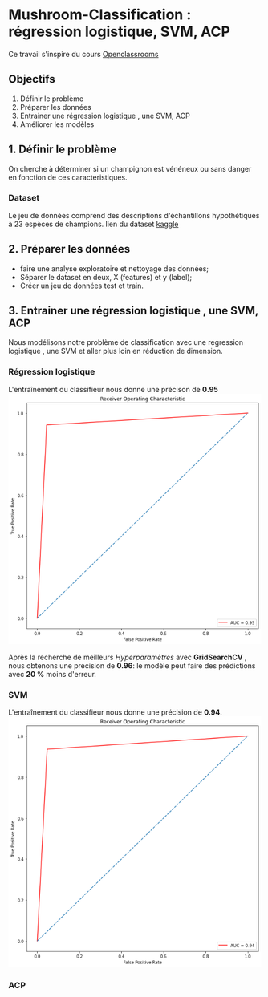 # Mushroom-Classification : régression logistique, SVM, ACP
Ce travail s'inspire du cours [Openclassrooms](https://openclassrooms.com/fr/courses/4444646-entrainez-un-modele-predictif-lineaire/4507851-tp-entrainez-une-regression-logistique-et-une-svm-lineaire) 

## Objectifs
1. Définir le problème
2. Préparer les données
3. Entrainer une régression logistique , une SVM, ACP
4. Améliorer les modèles

## 1. Définir le problème
On cherche à déterminer si un champignon est vénéneux ou sans danger en fonction de ces caracteristiques.
### Dataset 
Le jeu de données comprend des descriptions d'échantillons hypothétiques à 23 espèces de champions.
lien du dataset [kaggle](https://www.kaggle.com/datasets/uciml/mushroom-classification) 

## 2. Préparer les données
- faire une analyse exploratoire et nettoyage des données;
- Séparer le dataset en deux, X (features) et y (label);
- Créer un jeu de données test et train.

## 3. Entrainer une régression logistique , une SVM, ACP
Nous modélisons notre problème de classification avec une regression logistique , une SVM et aller plus loin en réduction de dimension.  
### Régression logistique
L'entraînement du classifieur nous donne une précison de **0.95**
<img src="./result/reg_log.png"/>

Après la recherche de meilleurs *Hyperparamètres* avec **GridSearchCV** , nous obtenons une précision de **0.96**: le modèle peut faire des prédictions avec **20 %** moins d'erreur.
### SVM
L'entraînement du classifieur nous donne une précision de **0.94**.
<img src="./result/svm.png"/>


### ACP


